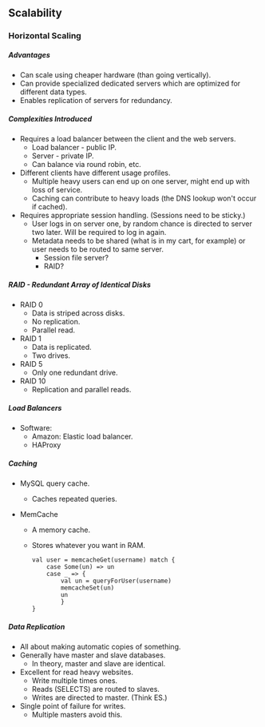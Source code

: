 ## Scalability

### Horizontal Scaling

##### Advantages

* Can scale using cheaper hardware (than going vertically).
* Can provide specialized dedicated servers which are optimized for different data types.
* Enables replication of servers for redundancy.

##### Complexities Introduced

* Requires a load balancer between the client and the web servers.
  * Load balancer - public IP.
  * Server - private IP.
  * Can balance via round robin, etc.
* Different clients have different usage profiles.
  * Multiple heavy users can end up on one server, might end up with loss of service.
  * Caching can contribute to heavy loads (the DNS lookup won't occur if cached).
* Requires appropriate session handling. (Sessions need to be sticky.)
  * User logs in on server one,  by random chance is directed to server two later. Will be required to log in again.
  * Metadata needs to be shared (what is in my cart, for example) or user needs to be routed to same server.
    * Session file server?
    * RAID?

##### RAID - Redundant Array of Identical Disks

* RAID 0
  * Data is striped across disks.
  * No replication.
  * Parallel read.
* RAID 1
  * Data is replicated.
  * Two drives.
* RAID 5
  * Only one redundant drive.
* RAID 10
  * Replication and parallel reads.

##### Load Balancers

* Software:
  * Amazon: Elastic load balancer.
  * HAProxy

##### Caching

* MySQL query cache.

  * Caches repeated queries.

* MemCache

  * A memory cache.

  * Stores whatever you want in RAM.

    ```
    val user = memcacheGet(username) match {
    	case Some(un) => un
    	case _ => {
    		val un = queryForUser(username)
    		memcacheSet(un)
    		un
    		}
    }
    ```

##### Data Replication

* All about making automatic copies of something.
* Generally have master and slave databases.
  * In theory, master and slave are identical.
* Excellent for read heavy websites.
  * Write multiple times ones.
  * Reads (SELECTS) are routed to slaves.
  * Writes are directed to master. (Think ES.)
* Single point of failure for writes.
  * Multiple masters avoid this.



##### 